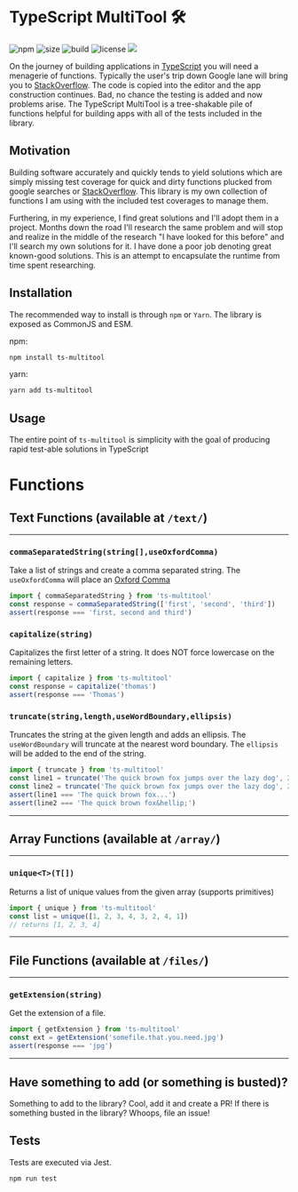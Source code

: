 # TypeScript MultiTool 🛠

<p>
  <img alt="npm" src="https://img.shields.io/npm/dw/ts-multitool?style=flat-square"/><!-- downloads -->
  <img alt="size" src="https://img.shields.io/bundlephobia/min/ts-multitool"/><!-- bundle size -->
  <img alt="build" src="https://img.shields.io/github/workflow/status/cbschuld/ts-multitool/CI"/><!-- build -->
  <img alt="license" src="https://img.shields.io/npm/l/ts-multitool?style=flat-square"/><!-- license -->
  <img src="https://img.shields.io/badge/PRs-welcome-brightgreen.svg?style=flat-square"/><!-- PRs welcome -->
</p>

On the journey of building applications in [TypeScript](https://www.typescriptlang.org/) you will need a menagerie of functions. Typically the user's trip down Google lane will bring you to [StackOverflow](https://stackoverflow.com). The code is copied into the editor and the app construction continues. Bad, no chance the testing is added and now problems arise. The TypeScript MultiTool is a tree-shakable pile of functions helpful for building apps with all of the tests included in the library.

## Motivation

Building software accurately and quickly tends to yield solutions which are simply missing test coverage for quick and dirty functions plucked from google searches or [StackOverflow](https://stackoverflow.com). This library is my own collection of functions I am using with the included test coverages to manage them.

Furthering, in my experience, I find great solutions and I'll adopt them in a project. Months down the road I'll research the same problem and will stop and realize in the middle of the research "I have looked for this before" and I'll search my own solutions for it. I have done a poor job denoting great known-good solutions. This is an attempt to encapsulate the runtime from time spent researching.

## Installation

The recommended way to install is through `npm` or `Yarn`. The library is exposed as CommonJS and ESM.

npm:

```sh
npm install ts-multitool
```

yarn:

```sh
yarn add ts-multitool
```

## Usage

The entire point of `ts-multitool` is simplicity with the goal of producing rapid test-able solutions in TypeScript

# Functions

## Text Functions (available at `/text/`)

---

### `commaSeparatedString(string[],useOxfordComma)`

Take a list of strings and create a comma separated string. The `useOxfordComma` will place an [Oxford Comma](https://en.wikipedia.org/wiki/Serial_comma)

```typescript
import { commaSeparatedString } from 'ts-multitool'
const response = commaSeparatedString(['first', 'second', 'third'])
assert(response === 'first, second and third')
```

### `capitalize(string)`

Capitalizes the first letter of a string. It does NOT force lowercase on the remaining letters.

```typescript
import { capitalize } from 'ts-multitool'
const response = capitalize('thomas')
assert(response === 'Thomas')
```

### `truncate(string,length,useWordBoundary,ellipsis)`

Truncates the string at the given length and adds an ellipsis. The `useWordBoundary` will truncate at the nearest word boundary. The `ellipsis` will be added to the end of the string.

```typescript
import { truncate } from 'ts-multitool'
const line1 = truncate('The quick brown fox jumps over the lazy dog', 20, true, '...')
const line2 = truncate('The quick brown fox jumps over the lazy dog', 20)
assert(line1 === 'The quick brown fox...')
assert(line2 === 'The quick brown fox&hellip;')
```

---

## Array Functions (available at `/array/`)

---

### `unique<T>(T[])`

Returns a list of unique values from the given array (supports primitives)

```typescript
import { unique } from 'ts-multitool'
const list = unique([1, 2, 3, 4, 3, 2, 4, 1])
// returns [1, 2, 3, 4]
```

---

## File Functions (available at `/files/`)

---

### `getExtension(string)`

Get the extension of a file.

```typescript
import { getExtension } from 'ts-multitool'
const ext = getExtension('somefile.that.you.need.jpg')
assert(response === 'jpg')
```

---

## Have something to add (or something is busted)?

Something to add to the library? Cool, add it and create a PR! If there is something busted in the library? Whoops, file an issue!

## Tests

Tests are executed via Jest.

```shell script
npm run test
```
